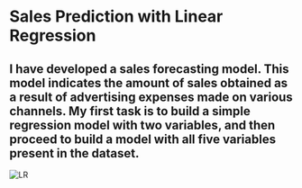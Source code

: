 
# Sales Prediction with Linear Regression


## I have developed a sales forecasting model. This model indicates the amount of sales obtained as a result of advertising expenses made on various channels. My first task is to build a simple regression model with two variables, and then proceed to build a model with all five variables present in the dataset.

![LR](https://github.com/emrebiliir/LineaRegression-Lecture-Notes/assets/117826843/87ff807f-7acd-4c52-994b-3b88622db52a)
